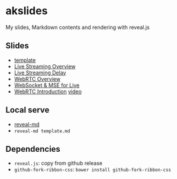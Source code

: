 # akslides

My slides, Markdown contents and rendering with reveal.js

## Slides
* [template](http://akagi201.org/akslides/template.html)
* [Live Streaming Overview](http://akagi201.org/akslides/live-streaming.html)
* [Live Streaming Delay](http://akagi201.org/akslides/livestreaming-delay.html)
* [WebRTC Overview](http://akagi201.org/akslides/webrtc.html)
* [WebSocket & MSE for Live](http://akagi201.org/akslides/websocket-mse.html)
* [WebRTC Introduction](http://akagi201.org/akslides/webrtc-intro.html) [video](https://segmentfault.com/l/1500000009204980/play)

## Local serve
* [reveal-md](https://github.com/webpro/reveal-md)
* `reveal-md template.md`

## Dependencies
* `reveal.js`: copy from github release
* `github-fork-ribbon-css`: `bower install github-fork-ribbon-css`
